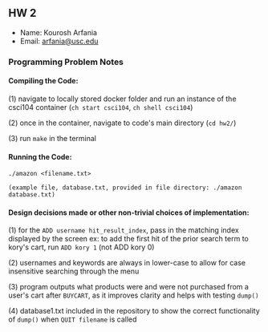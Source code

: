 ## HW 2

 - Name: Kourosh Arfania
 - Email: arfania@usc.edu

### Programming Problem Notes

 #### Compiling the Code:

   (1) navigate to locally stored docker folder and run an instance of the csci104 container (```ch start csci104```, ```ch shell csci104```)

   (2) once in the container, navigate to code's main directory (```cd hw2/```)

   (3) run ```make``` in the terminal 

 #### Running the Code:
    ./amazon <filename.txt>
 
    (example file, database.txt, provided in file directory: ./amazon database.txt)

 #### Design decisions made or other non-trivial choices of implementation:
 
   (1) for the ```ADD username hit_result_index```, pass in the matching index displayed by the screen
       ex: to add the first hit of the prior search term to kory's cart, run ```ADD kory 1``` (not ADD kory 0)

   (2) usernames and keywords are always in lower-case to allow for case insensitive searching through the menu
 
   (3) program outputs what products were and were not purchased from a user's cart after ```BUYCART```, as it improves clarity and helps with testing ```dump()```

   (4) database1.txt included in the repository to show the correct functionality of ```dump()``` when ```QUIT filename``` is called
